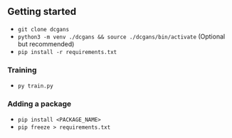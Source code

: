 
## Getting started
 - `git clone dcgans`
 - `python3 -m venv ./dcgans && source ./dcgans/bin/activate` (Optional but recommended)
 - `pip install -r requirements.txt`

### Training
 - `py train.py`

### Adding a package
 - `pip install <PACKAGE_NAME>`
 - `pip freeze > requirements.txt`
